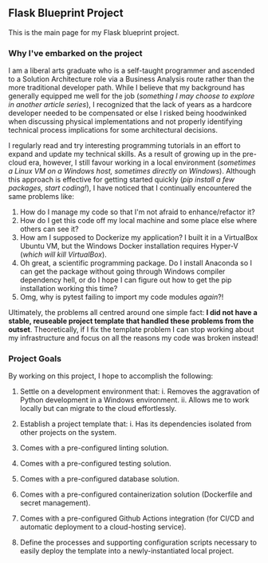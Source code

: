 ## Flask Blueprint Project
This is the main page for my Flask blueprint project.

### Why I've embarked on the project
I am a liberal arts graduate who is a self-taught programmer and ascended to a Solution Architecture role via a Business Analysis route rather than the more traditional developer path. While I believe that my background has generally equipped me well for the job (_something I may choose to explore in another article series_), I recognized that the lack of years as a hardcore developer needed to be compensated or else I risked being hoodwinked when discussing physical implementations and not properly identifying technical process implications for some architectural decisions.    

I regularly read and try interesting programming tutorials in an effort to expand and update my technical skills. As a result of growing up in the pre-cloud era, however, I still favour working in a local environment (_sometimes a Linux VM on a Windows host, sometimes directly on Windows_). Although this approach is effective for getting started quickly (_pip install a few packages, start coding!_), I have noticed that I continually encountered the same problems like:

1. How do I manage my code so that I'm not afraid to enhance/refactor it?
2. How do I get this code off my local machine and some place else where others can see it?
3. How am I supposed to Dockerize my application? I built it in a VirtualBox Ubuntu VM, but the Windows Docker installation requires Hyper-V (_which will kill VirtualBox_).
4. Oh great, a scientific programming package. Do I install Anaconda so I can get the package without going through Windows compiler dependency hell, or do I hope I can figure out how to get the pip installation working this time?
3. Omg, why is pytest failing to import my code modules _again_?!

Ultimately, the problems all centred around one simple fact: **I did not have a stable, reuseable project template that handled these problems from the outset**.
Theoretically, if I fix the template problem I can stop working about my infrastructure and focus on all the reasons my code was broken instead!

### Project Goals

By working on this project, I hope to accomplish the following:
1. Settle on a development environment that:
  i. Removes the aggravation of Python development in a Windows environment.
  ii. Allows me to work locally but can migrate to the cloud effortlessly.
    
2. Establish a project template that:
  i. Has its dependencies isolated from other projects on the system.
  2. Comes with a pre-configured linting solution.
  3. Comes with a pre-configured testing solution.
  4. Comes with a pre-configured database solution.
  5. Comes with a pre-configured containerization solution (Dockerfile and secret management).
  6. Comes with a pre-configured Github Actions integration (for CI/CD and automatic deployment to a cloud-hosting service).
  
3. Define the processes and supporting configuration scripts necessary to easily deploy the template into a newly-instantiated local project.



